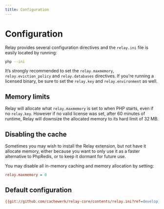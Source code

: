```yaml
---
title: Configuration
---
```


# Configuration

Relay provides several configuration directives and the `relay.ini` file is easily located by running:

```bash
php --ini
```

It’s strongly recommended to set the `relay.maxmemory`, `relay.eviction_policy` and `relay.databases` directives. If you're running a licensed binary, be sure to set the `relay.key` and `relay.environment` as well.

## Memory limits

Relay will allocate what `relay.maxmemory` is set to when PHP starts, even if no `relay.key`. However if no valid license was set, after 60 minutes of runtime, Relay will downsize the allocated memory to its hard limit of 32 MB.

## Disabling the cache

Sometimes you may wish to install the Relay extension, but not have it allocate memory, either because you want to only use it as a faster alternative to PhpRedis, or to keep it dormant for future use.

You may disable all in-memory caching and memory allocation by setting:

```ini
relay.maxmemory = 0
```

## Default configuration

```ini
{{git://github.com/cachewerk/relay-core/contents/relay.ini?ref=develop}}
```
